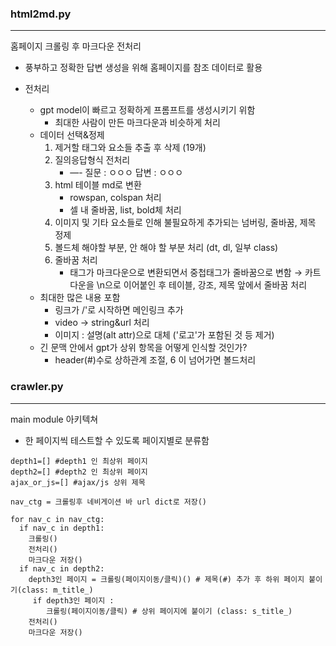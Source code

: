 ### html2md.py
---
홈페이지 크롤링 후 마크다운 전처리 

- 풍부하고 정확한 답변 생성을 위해 홈페이지를 참조 데이터로 활용

- 전처리
  - gpt model이 빠르고 정확하게 프롬프트를 생성시키기 위함
      - 최대한 사람이 만든 마크다운과 비슷하게 처리
  - 데이터 선택&정제
      1. 제거할 태그와 요소들 추출 후 삭제 (19개)
      2. 질의응답형식 전처리
          - —-
          질문 : ㅇㅇㅇ
          답변 : ㅇㅇㅇ
      3. html 테이블 md로 변환
          - rowspan, colspan 처리
          - 셀 내 줄바꿈, list, bold체 처리
      4. 이미지 및 기타 요소들로 인해 불필요하게 추가되는 넘버링, 줄바꿈, 제목 정제
      5. 볼드체 해야할 부분, 안 해야 할 부분 처리 (dt, dl, 일부 class)
      6. 줄바꿈 처리
          - 태그가 마크다운으로 변환되면서 중첩태그가 줄바꿈으로 변함 → 카트다운을 \n으로 이어붙인 후 테이블, 강조, 제목 앞에서 줄바꿈 처리
  - 최대한 많은 내용 포함
      - 링크가 /'로 시작하면 메인링크 추가
      - video -> string&url 처리
      - 이미지 : 설명(alt attr)으로 대체 ('로고'가 포함된 것 등 제거)
  - 긴 문맥 안에서 gpt가 상위 항목을 어떻게 인식할 것인가?
      - header(#)수로 상하관계 조절, 6 이 넘어가면 볼드처리


### crawler.py
---
main module 아키텍쳐

- 한 페이지씩 테스트할 수 있도록 페이지별로 분류함

```
depth1=[] #depth1 인 최상위 페이지
depth2=[] #depth2 인 최상위 페이지
ajax_or_js=[] #ajax/js 상위 제목

nav_ctg = 크롤링후 네비게이션 바 url dict로 저장()

for nav_c in nav_ctg:
  if nav_c in depth1:
    크롤링()
    전처리()
    마크다운 저장()
  if nav_c in depth2:
    depth3인 페이지 = 크롤링(페이지이동/클릭)() # 제목(#) 추가 후 하위 페이지 붙이기(class: m_title_)
     if depth3인 페이지 :
        크롤링(페이지이동/클릭) # 상위 페이지에 붙이기 (class: s_title_)
    전처리()
    마크다운 저장()
```

